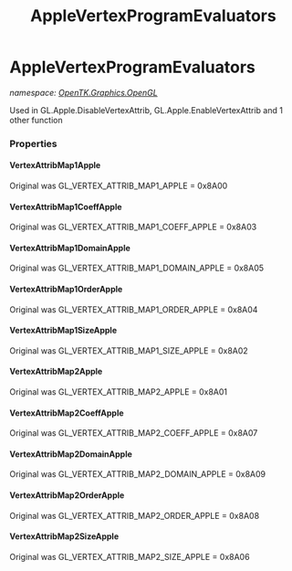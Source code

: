 ﻿---
title: AppleVertexProgramEvaluators
---

# AppleVertexProgramEvaluators
_namespace: [OpenTK.Graphics.OpenGL](N-OpenTK.Graphics.OpenGL.html)_

Used in GL.Apple.DisableVertexAttrib, GL.Apple.EnableVertexAttrib and 1 other function



### Properties

#### VertexAttribMap1Apple
Original was GL_VERTEX_ATTRIB_MAP1_APPLE = 0x8A00
#### VertexAttribMap1CoeffApple
Original was GL_VERTEX_ATTRIB_MAP1_COEFF_APPLE = 0x8A03
#### VertexAttribMap1DomainApple
Original was GL_VERTEX_ATTRIB_MAP1_DOMAIN_APPLE = 0x8A05
#### VertexAttribMap1OrderApple
Original was GL_VERTEX_ATTRIB_MAP1_ORDER_APPLE = 0x8A04
#### VertexAttribMap1SizeApple
Original was GL_VERTEX_ATTRIB_MAP1_SIZE_APPLE = 0x8A02
#### VertexAttribMap2Apple
Original was GL_VERTEX_ATTRIB_MAP2_APPLE = 0x8A01
#### VertexAttribMap2CoeffApple
Original was GL_VERTEX_ATTRIB_MAP2_COEFF_APPLE = 0x8A07
#### VertexAttribMap2DomainApple
Original was GL_VERTEX_ATTRIB_MAP2_DOMAIN_APPLE = 0x8A09
#### VertexAttribMap2OrderApple
Original was GL_VERTEX_ATTRIB_MAP2_ORDER_APPLE = 0x8A08
#### VertexAttribMap2SizeApple
Original was GL_VERTEX_ATTRIB_MAP2_SIZE_APPLE = 0x8A06


